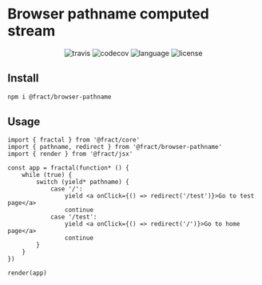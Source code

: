# Browser pathname computed stream

<div align="center">
<img src="https://img.shields.io/travis/fract/browser-pathname" alt="travis" />
<img src="https://img.shields.io/codecov/c/github/fract/browser-pathname" alt="codecov" />
<img src="https://img.shields.io/github/languages/top/fract/browser-pathname" alt="language" />
<img src="https://img.shields.io/npm/l/@fract/browser-pathname" alt="license" />  
</div>

## Install

```bash
npm i @fract/browser-pathname
```

## Usage

```tsx
import { fractal } from '@fract/core'
import { pathname, redirect } from '@fract/browser-pathname'
import { render } from '@fract/jsx'

const app = fractal(function* () {
    while (true) {
        switch (yield* pathname) {
            case '/':
                yield <a onClick={() => redirect('/test')}>Go to test page</a>
                continue
            case '/test':
                yield <a onClick={() => redirect('/')}>Go to home page</a>
                continue
        }
    }
})

render(app)
```
